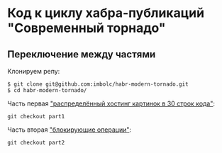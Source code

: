 Код к циклу хабра-публикаций "Современный торнадо"
==================================================

Переключение между частями
--------------------------
Клонируем репу:

    $ git clone git@github.com:imbolc/habr-modern-tornado.git
    $ cd habr-modern-tornado/

Часть первая ["распределённый хостинг картинок в 30 строк кода"][part1]:

    git checkout part1

Часть вторая ["блокирующие операции"][part2]:

    git checkout part2


[part1]: http://habrahabr.ru/post/230607/
[part2]: http://habrahabr.ru/post/231201/
